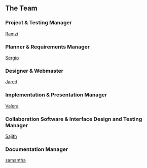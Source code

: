 ## The Team

### Project & Testing Manager
[Ramzi]()

### Planner & Requirements Manager
[Sergio]()

### Designer & Webmaster

[Jared](https://docs.google.com/spreadsheets/d/174c-ETdIky57uVeFpzrrtmeVKtIfVYv7nu51RnpKcTM/edit?usp=sharing)

### Implementation & Presentation Manager
[Valera](https://docs.google.com/spreadsheets/d/1-SH3hsswevs8E2f_ZE9crriqMi8Jg2Qaglgx1JdXsaI/edit?usp=sharing)

### Collaboration Software & Interface Design and Testing Manager
[Sajith](https://docs.google.com/spreadsheets/d/1sL6Mipn2fxCREi2ORWFeCFnxksfCJo98dqe_rY0d31A/edit?usp=sharing)

### Documentation Manager
[samantha](https://docs.google.com/spreadsheets/d/1_djOFWKS9LzOEKvpgxjm3KCwsAUeMV2p-StKRHOG_Ow/edit?usp=sharing)
